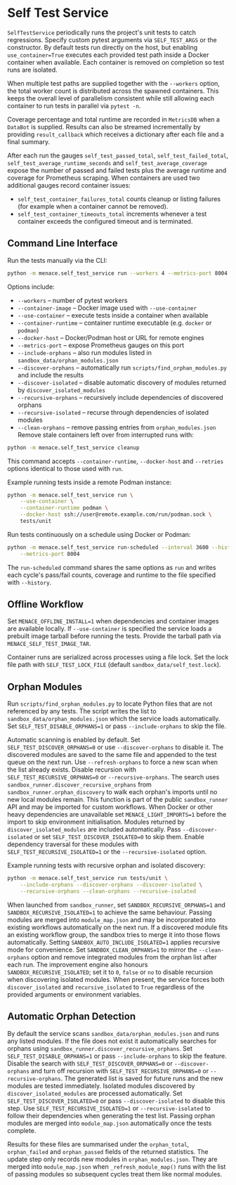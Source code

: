 # Self Test Service

`SelfTestService` periodically runs the project's unit tests to catch regressions.
Specify custom pytest arguments via `SELF_TEST_ARGS` or the constructor. By
default tests run directly on the host, but enabling `use_container=True`
executes each provided test path inside a Docker container when available. Each
container is removed on completion so test runs are isolated.

When multiple test paths are supplied together with the `--workers` option,
the total worker count is distributed across the spawned containers.  This
keeps the overall level of parallelism consistent while still allowing each
container to run tests in parallel via `pytest -n`.

Coverage percentage and total runtime are recorded in `MetricsDB` when a
`DataBot` is supplied. Results can also be streamed incrementally by providing
`result_callback` which receives a dictionary after each file and a final
summary.

After each run the gauges `self_test_passed_total`, `self_test_failed_total`,
`self_test_average_runtime_seconds` and `self_test_average_coverage` expose the
number of passed and failed tests plus the average runtime and coverage for
Prometheus scraping. When containers are used two additional gauges record
container issues:

- `self_test_container_failures_total` counts cleanup or listing failures
  (for example when a container cannot be removed).
- `self_test_container_timeouts_total` increments whenever a test container
  exceeds the configured timeout and is terminated.

## Command Line Interface

Run the tests manually via the CLI:

```bash
python -m menace.self_test_service run --workers 4 --metrics-port 8004 tests/unit
```

Options include:

- `--workers` – number of pytest workers
- `--container-image` – Docker image used with `--use-container`
- `--use-container` – execute tests inside a container when available
- `--container-runtime` – container runtime executable (e.g. `docker` or `podman`)
- `--docker-host` – Docker/Podman host or URL for remote engines
- `--metrics-port` – expose Prometheus gauges on this port
- `--include-orphans` – also run modules listed in `sandbox_data/orphan_modules.json`
- `--discover-orphans` – automatically run `scripts/find_orphan_modules.py` and include the results
 - `--discover-isolated` – disable automatic discovery of modules returned by `discover_isolated_modules`
- `--recursive-orphans` – recursively include dependencies of discovered orphans
- `--recursive-isolated` – recurse through dependencies of isolated modules
- `--clean-orphans` – remove passing entries from `orphan_modules.json`
Remove stale containers left over from interrupted runs with:

```bash
python -m menace.self_test_service cleanup
```

This command accepts `--container-runtime`, `--docker-host` and `--retries`
options identical to those used with `run`.

Example running tests inside a remote Podman instance:

```bash
python -m menace.self_test_service run \
    --use-container \
    --container-runtime podman \
    --docker-host ssh://user@remote.example.com/run/podman.sock \
    tests/unit
```

Run tests continuously on a schedule using Docker or Podman:

```bash
python -m menace.self_test_service run-scheduled --interval 3600 --history test_history.json \
    --metrics-port 8004
```

The `run-scheduled` command shares the same options as `run` and writes each
cycle's pass/fail counts, coverage and runtime to the file specified with
`--history`.

## Offline Workflow

Set `MENACE_OFFLINE_INSTALL=1` when dependencies and container images are
available locally.  If `--use-container` is specified the service loads a
prebuilt image tarball before running the tests.  Provide the tarball path via
`MENACE_SELF_TEST_IMAGE_TAR`.

Container runs are serialized across processes using a file lock. Set the lock
file path with `SELF_TEST_LOCK_FILE` (default `sandbox_data/self_test.lock`).

## Orphan Modules

Run `scripts/find_orphan_modules.py` to locate Python files that are not
referenced by any tests. The script writes the list to
`sandbox_data/orphan_modules.json` which the service loads automatically. Set
`SELF_TEST_DISABLE_ORPHANS=1` or pass `--include-orphans` to skip the file.

Automatic scanning is enabled by default. Set `SELF_TEST_DISCOVER_ORPHANS=0` or
use `--discover-orphans` to disable it. The discovered modules are saved to the
same file and appended to the test queue on the next run. Use `--refresh-orphans`
to force a new scan when the list already exists. Disable recursion with
`SELF_TEST_RECURSIVE_ORPHANS=0` or `--recursive-orphans`. The search uses
`sandbox_runner.discover_recursive_orphans` from `sandbox_runner.orphan_discovery`
to walk each orphan's imports until no new local modules remain. This function
is part of the public `sandbox_runner` API and may be imported for custom
workflows.  When Docker or
other heavy dependencies are unavailable set `MENACE_LIGHT_IMPORTS=1` before the
import to skip environment initialisation.
Modules returned by `discover_isolated_modules` are included automatically.
Pass `--discover-isolated` or set `SELF_TEST_DISCOVER_ISOLATED=0` to skip them.
Enable dependency traversal for these modules with `SELF_TEST_RECURSIVE_ISOLATED=1`
or the `--recursive-isolated` option.

Example running tests with recursive orphan and isolated discovery:

```bash
python -m menace.self_test_service run tests/unit \
    --include-orphans --discover-orphans --discover-isolated \
    --recursive-orphans --clean-orphans --recursive-isolated
```

When launched from `sandbox_runner`, set `SANDBOX_RECURSIVE_ORPHANS=1` and
`SANDBOX_RECURSIVE_ISOLATED=1` to achieve the same behaviour. Passing modules
are merged into `module_map.json` and may be incorporated into existing
workflows automatically on the next run. If a discovered module fits an existing
workflow group, the sandbox tries to merge it into those flows automatically.
Setting `SANDBOX_AUTO_INCLUDE_ISOLATED=1` applies recursive mode for convenience.
Set `SANDBOX_CLEAN_ORPHANS=1` to mirror the `--clean-orphans` option and remove
integrated modules from the orphan list after each run.
The improvement engine also honours `SANDBOX_RECURSIVE_ISOLATED`; set it to
`0`, `false` or `no` to disable recursion when discovering isolated modules.
When present, the service forces both `discover_isolated` and
`recursive_isolated` to `True` regardless of the provided arguments or
environment variables.

## Automatic Orphan Detection

By default the service scans `sandbox_data/orphan_modules.json` and runs any
listed modules. If the file does not exist it automatically searches for orphans
using `sandbox_runner.discover_recursive_orphans`. Set `SELF_TEST_DISABLE_ORPHANS=1`
or pass `--include-orphans` to skip the feature. Disable the search with
`SELF_TEST_DISCOVER_ORPHANS=0` or `--discover-orphans` and turn off recursion
with `SELF_TEST_RECURSIVE_ORPHANS=0` or `--recursive-orphans`.
The generated list is
saved for future runs and the new modules are tested immediately.
Isolated modules discovered by `discover_isolated_modules` are processed
automatically. Set `SELF_TEST_DISCOVER_ISOLATED=0` or pass `--discover-isolated`
to disable this step. Use `SELF_TEST_RECURSIVE_ISOLATED=1` or `--recursive-isolated`
to follow their dependencies when generating the test list. Passing orphan
modules are merged into `module_map.json` automatically once the tests complete.

Results for these files are summarised under the `orphan_total`,
`orphan_failed` and `orphan_passed` fields of the returned statistics. The
update step only records new modules in `orphan_modules.json`. They are merged
into `module_map.json` when `_refresh_module_map()` runs with the list of
passing modules so subsequent cycles treat them like normal modules.
